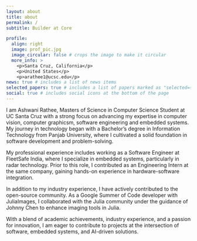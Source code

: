 ```yaml
---
layout: about
title: about
permalink: /
subtitle: Builder at Core

profile:
  align: right
  image: prof_pic.jpg
  image_circular: false # crops the image to make it circular
  more_info: >
    <p>Santa Cruz, California</p>
    <p>United States</p>
    <p>arathee1@ucsc.edu</p>
news: true # includes a list of news items
selected_papers: true # includes a list of papers marked as "selected={true}"
social: true # includes social icons at the bottom of the page
---
```


I am Ashwani Rathee, Masters of Science in Computer Science Student at UC Santa Cruz with a strong focus on advancing my expertise in computer vision, computer graphicsm, software engineering and embedded systems. My journey in technology began with a Bachelor’s degree in Information Technology from Panjab University, where I cultivated a solid foundation in software development and problem-solving.

My professional experience includes working as a Software Engineer at FleetSafe India, where I specialize in embedded systems, particularly in radar technology. Prior to this role, I contributed as an Engineering Intern at the same company, gaining hands-on experience in hardware-software integration.

In addition to my industry experience, I have actively contributed to the open-source community. As a Google Summer of Code developer with JuliaImages, I collaborated with the Julia community under the guidance of Johnny Chen to enhance imaging tools in Julia.

With a blend of academic achievements, industry experience, and a passion for innovation, I am eager to contribute to projects at the intersection of software, embedded systems, and AI-driven solutions.
